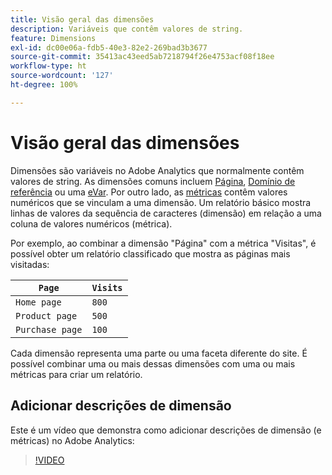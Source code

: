 ```yaml
---
title: Visão geral das dimensões
description: Variáveis que contêm valores de string.
feature: Dimensions
exl-id: dc00e06a-fdb5-40e3-82e2-269bad3b3677
source-git-commit: 35413ac43eed5ab7218794f26e4753acf08f18ee
workflow-type: ht
source-wordcount: '127'
ht-degree: 100%

---
```


# Visão geral das dimensões

Dimensões são variáveis no Adobe Analytics que normalmente contêm valores de string. As dimensões comuns incluem [Página](page.md), [Domínio de referência](referring-domain.md) ou uma [eVar](evar.md). Por outro lado, as [métricas](../metrics/overview.md) contêm valores numéricos que se vinculam a uma dimensão. Um relatório básico mostra linhas de valores da sequência de caracteres (dimensão) em relação a uma coluna de valores numéricos (métrica).

Por exemplo, ao combinar a dimensão &quot;Página&quot; com a métrica &quot;Visitas&quot;, é possível obter um relatório classificado que mostra as páginas mais visitadas:

| `Page` | `Visits` |
| --- | --- |
| `Home page` | `800` |
| `Product page` | `500` |
| `Purchase page` | `100` |

Cada dimensão representa uma parte ou uma faceta diferente do site. É possível combinar uma ou mais dessas dimensões com uma ou mais métricas para criar um relatório.

## Adicionar descrições de dimensão

Este é um vídeo que demonstra como adicionar descrições de dimensão (e métricas) no Adobe Analytics:

>[!VIDEO](https://video.tv.adobe.com/v/25453/?quality=12)

